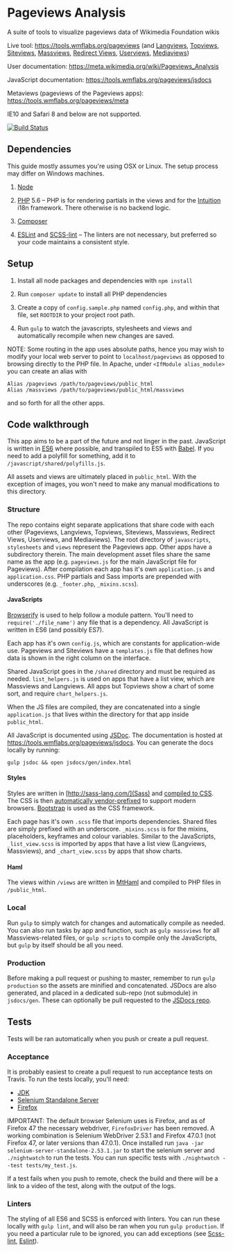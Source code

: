 # Pageviews Analysis
A suite of tools to visualize pageviews data of Wikimedia Foundation wikis

Live tool: https://tools.wmflabs.org/pageviews (and [Langviews](https://tools.wmflabs.org/langviews), [Topviews](https://tools.wmflabs.org/topviews), [Siteviews](https://tools.wmflabs.org/siteviews), [Massviews](https://tools.wmflabs.org/massviews), [Redirect Views](https://tools.wmflabs.org/redirectviews), [Userviews](https://tools.wmflabs.org/userviews), [Mediaviews](https://tools.wmflabs.org/mediaviews))

User documentation: https://meta.wikimedia.org/wiki/Pageviews_Analysis

JavaScript documentation: https://tools.wmflabs.org/pageviews/jsdocs

Metaviews (pageviews of the Pageviews apps): https://tools.wmflabs.org/pageviews/meta

IE10 and Safari 8 and below are not supported.

[![Build Status](https://travis-ci.org/MusikAnimal/pageviews.svg?branch=master)](https://travis-ci.org/MusikAnimal/pageviews)

## Dependencies
This guide mostly assumes you're using OSX or Linux. The setup process may differ on Windows machines.

1. [Node](https://nodejs.org/en/)

1. [PHP](http://php.net/) 5.6 – PHP is for rendering partials in the views and for the [Intuition](https://github.com/Krinkle/intuition) i18n framework. There otherwise is no backend logic.

1. [Composer](https://getcomposer.org/)

1. [ESLint](http://eslint.org/) and [SCSS-lint](https://github.com/brigade/scss-lint) – The linters are not necessary, but preferred so your code maintains a consistent style.

## Setup

1. Install all node packages and dependencies with `npm install`

1. Run `composer update` to install all PHP dependencies

1. Create a copy of `config.sample.php` named `config.php`, and within that file, set `ROOTDIR` to your project root path.

1. Run `gulp` to watch the javascripts, stylesheets and views and automatically recompile when new changes are saved.

NOTE: Some routing in the app uses absolute paths, hence you may wish to modify your local web server to point to `localhost/pageviews` as opposed to browsing directly to the PHP file. In Apache, under `<IfModule alias_module>` you can create an alias with
```
Alias /pageviews /path/to/pageviews/public_html
Alias /massviews /path/to/pageviews/public_html/massviews
```
and so forth for all the other apps.

## Code walkthrough
This app aims to be a part of the future and not linger in the past. JavaScript is written in [ES6](http://es6-features.org/) where possible, and transpiled to ES5 with [Babel](https://babeljs.io/). If you need to add a polyfill for something, add it to `/javascript/shared/polyfills.js`.

All assets and views are ultimately placed in `public_html`. With the exception of images, you won't need to make any manual modifications to this directory.

### Structure
The repo contains eight separate applications that share code with each other (Pageviews, Langviews, Topviews, Siteviews, Massviews, Redirect Views, Userviews, and Mediaviews). The root directory of `javascripts`, `stylesheets` and `views` represent the Pageviews app. Other apps have a subdirectory therein. The main development asset files share the same name as the app (e.g. `pageviews.js` for the main JavaScript file for Pageviews). After compilation each app has it's own `application.js` and `application.css`. PHP partials and Sass imports are prepended with underscores (e.g. `_footer.php`, `_mixins.scss`).

#### JavaScripts
[Browserify](http://browserify.org/) is used to help follow a module pattern. You'll need to `require('./file_name')` any file that is a dependency. All JavaScript is written in ES6 (and possibly ES7).

Each app has it's own `config.js`, which are constants for application-wide use. Pageviews and Siteviews have a `templates.js` file that defines how data is shown in the right column on the interface.

Shared JavaScript goes in the `/shared` directory and must be required as needed. `list_helpers.js` is used on apps that have a list view, which are Massviews and Langviews. All apps but Topviews show a chart of some sort, and require `chart_helpers.js`.

When the JS files are compiled, they are concatenated into a single `application.js` that lives within the directory for that app inside `public_html`.

All JavaScript is documented using [JSDoc](http://usejsdoc.org/). The documentation is hosted at https://tools.wmflabs.org/pageviews/jsdocs. You can generate the docs locally by running:
```
gulp jsdoc && open jsdocs/gen/index.html
```

#### Styles
Styles are written in [http://sass-lang.com/](Sass) and [compiled to CSS](https://github.com/dlmanning/gulp-sass). The CSS is then [automatically vendor-prefixed](https://github.com/sindresorhus/gulp-autoprefixer) to support modern browsers. [Bootstrap](http://getbootstrap.com/) is used as the CSS framework.

Each page has it's own `.scss` file that imports dependencies. Shared files are simply prefixed with an underscore. `_mixins.scss` is for the mixins, placeholders, keyframes and colour variables. Similar to the JavaScripts, `_list_view.scss` is imported by apps that have a list view (Langviews, Massviews), and `_chart_view.scss` by apps that show charts.

#### Haml
The views within `/views` are written in [MtHaml](https://github.com/arnaud-lb/MtHaml) and compiled to PHP files in `/public_html`.

### Local
Run `gulp` to simply watch for changes and automatically compile as needed. You can also run tasks by app and function, such as `gulp massviews` for all Massviews-related files, or `gulp scripts` to compile only the JavaScripts, but `gulp` by itself should be all you need.

### Production
Before making a pull request or pushing to master, remember to run `gulp production` so the assets are minified and concatenated. JSDocs are also generated, and placed in a dedicated sub-repo (not submodule) in `jsdocs/gen`. These can optionally be pull requested to the [JSDocs repo](https://github.com/MusikAnimal/pageviews-jsdocs).

## Tests
Tests will be ran automatically when you push or create a pull request.

### Acceptance
It is probably easiest to create a pull request to run acceptance tests on Travis. To run the tests locally, you'll need:
* [JDK](http://www.oracle.com/technetwork/java/javase/downloads/index.html)
* [Selenium Standalone Server](http://www.seleniumhq.org/download/)
* [Firefox](http://www.mozilla.org/firefox-download)

IMPORTANT: The default browser Selenium uses is Firefox, and as of Firefox 47 the necessary webdriver, `FirefoxDriver` has been removed. A working combination is Selenium WebDriver 2.53.1 and Firefox 47.0.1 (not Firefox 47, or later versions than 47.0.1). Once installed run `java -jar selenium-server-standalone-2.53.1.jar` to start the selenium server and `./nightwatch` to run the tests. You can run specific tests with `./nightwatch --test tests/my_test.js`.

If a test fails when you push to remote, check the build and there will be a link to a video of the test, along with the output of the logs.

### Linters
The styling of all ES6 and SCSS is enforced with linters. You can run these locally with `gulp lint`, and will also be ran when you run `gulp production`. If you need a particular rule to be ignored, you can add exceptions (see [Scss-lint](https://github.com/brigade/scss-lint/blob/master/lib/scss_lint/linter/README.md#disablelinterreason), [Eslint](http://eslint.org/docs/user-guide/configuring)).
